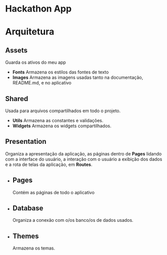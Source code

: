 # Hackathon App

# Arquitetura

## **Assets**
Guarda os ativos do meu app
 * **Fonts**
    Armazena os estilos das fontes de texto
 * **Images**
    Armazena as imagens usadas tanto na documentação, README.md, e no aplicativo

## **Shared**
Usada para arquivos compartilhados em todo o projeto.
 * **Utils**
    Armazena as constantes e validações.
 * **Widgets**
    Armazena os widgets compartilhados.

## **Presentation**
Organiza a apresentação da aplicação, as páginas dentro de **Pages** lidando com a interface do usuário, a interação com o usuário a exibição dos dados e a rota de telas da aplicação, em **Routes**.
 * ## **Pages**
    Contém as páginas de todo o aplicativo

 * ## **Database**
    Organiza a conexão com o/os banco/os de dados usados.

 * ## **Themes**
    Armazena os temas.